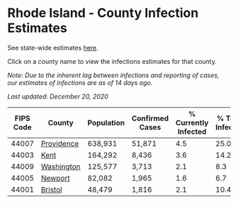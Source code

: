 # Rhode Island - County Infection Estimates

See state-wide estimates [here](/infections/us-ri).

Click on a county name to view the infections estimates for that county.

*Note: Due to the inherent lag between infections and reporting of cases, our estimates of infections are as of 14 days ago.*

*Last updated: December 20, 2020*

|   FIPS Code |                   County |   Population |   Confirmed Cases |   % Currently Infected |   % Total Infected |
|-------------|--------------------------|--------------|-------------------|------------------------|--------------------|
|       44007 | [Providence](providence) |      638,931 |            51,871 |                    4.5 |               25.0 |
|       44003 |             [Kent](kent) |      164,292 |             8,436 |                    3.6 |               14.2 |
|       44009 | [Washington](washington) |      125,577 |             3,713 |                    2.1 |                8.3 |
|       44005 |       [Newport](newport) |       82,082 |             1,965 |                    1.6 |                6.7 |
|       44001 |       [Bristol](bristol) |       48,479 |             1,816 |                    2.1 |               10.4 |
